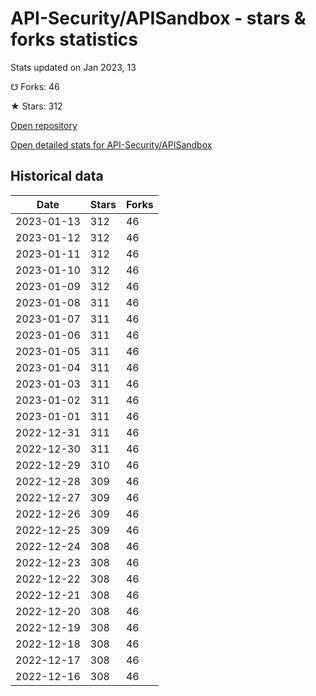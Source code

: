 # API-Security/APISandbox - stars & forks statistics

Stats updated on Jan 2023, 13

☋ Forks: 46

★ Stars: 312

[Open repository](https://github.com/API-Security/APISandbox)

[Open detailed stats for API-Security/APISandbox](https://reviewgithub.com/rep/API-Security/APISandbox)

## Historical data
| Date | Stars | Forks |
|------|-------|-------|
| 2023-01-13 | 312 | 46 | 
| 2023-01-12 | 312 | 46 | 
| 2023-01-11 | 312 | 46 | 
| 2023-01-10 | 312 | 46 | 
| 2023-01-09 | 312 | 46 | 
| 2023-01-08 | 311 | 46 | 
| 2023-01-07 | 311 | 46 | 
| 2023-01-06 | 311 | 46 | 
| 2023-01-05 | 311 | 46 | 
| 2023-01-04 | 311 | 46 | 
| 2023-01-03 | 311 | 46 | 
| 2023-01-02 | 311 | 46 | 
| 2023-01-01 | 311 | 46 | 
| 2022-12-31 | 311 | 46 | 
| 2022-12-30 | 311 | 46 | 
| 2022-12-29 | 310 | 46 | 
| 2022-12-28 | 309 | 46 | 
| 2022-12-27 | 309 | 46 | 
| 2022-12-26 | 309 | 46 | 
| 2022-12-25 | 309 | 46 | 
| 2022-12-24 | 308 | 46 | 
| 2022-12-23 | 308 | 46 | 
| 2022-12-22 | 308 | 46 | 
| 2022-12-21 | 308 | 46 | 
| 2022-12-20 | 308 | 46 | 
| 2022-12-19 | 308 | 46 | 
| 2022-12-18 | 308 | 46 | 
| 2022-12-17 | 308 | 46 | 
| 2022-12-16 | 308 | 46 | 

